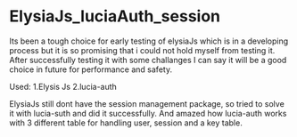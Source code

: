 # ElysiaJs_luciaAuth_session
Its been a tough choice for early testing of elysiaJs which is in a developing process but it is so promising that i could not hold myself from testing it.
After successfully testing it with some challanges I can say it will be a good choice in future for performance and safety.

Used:
1.Elysis Js
2.lucia-auth

ElysiaJs still dont have the session management package, so tried to solve it with lucia-suth and did it successfully. And amazed how lucia-auth works with 3 different table for handling user, session and a key table.
